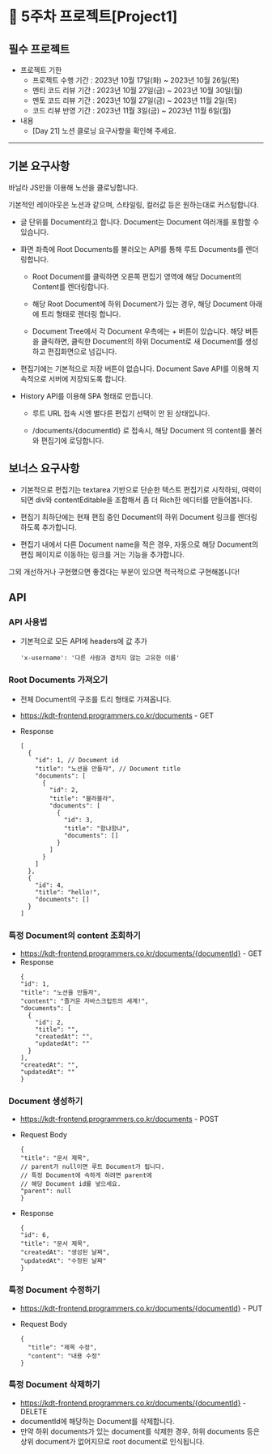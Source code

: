 # 📌 5주차 프로젝트[Project1]

## 필수 프로젝트

- 프로젝트 기한
  - 프로젝트 수행 기간 : 2023년 10월 17일(화) ~ 2023년 10월 26일(목)
  - 멘티 코드 리뷰 기간 : 2023년 10월 27일(금) ~ 2023년 10월 30일(월)
  - 멘토 코드 리뷰 기간 : 2023년 10월 27일(금) ~ 2023년 11월 2일(목)
  - 코드 리뷰 반영 기간 : 2023년 11월 3일(금) ~ 2023년 11월 6일(월)
- 내용
  - [Day 21] 노션 클로닝 요구사항을 확인해 주세요.

---

## 기본 요구사항

바닐라 JS만을 이용해 노션을 클로닝합니다.

기본적인 레이아웃은 노션과 같으며, 스타일링, 컬러값 등은 원하는대로 커스텀합니다.

- 글 단위를 Document라고 합니다. Document는 Document 여러개를 포함할 수 있습니다.

- 화면 좌측에 Root Documents를 불러오는 API를 통해 루트 Documents를 렌더링합니다.

  - Root Document를 클릭하면 오른쪽 편집기 영역에 해당 Document의 Content를 렌더링합니다.

  - 해당 Root Document에 하위 Document가 있는 경우, 해당 Document 아래에 트리 형태로 렌더링 합니다.

  - Document Tree에서 각 Document 우측에는 + 버튼이 있습니다. 해당 버튼을 클릭하면, 클릭한 Document의 하위 Document로 새 Document를 생성하고 편집화면으로 넘깁니다.

- 편집기에는 기본적으로 저장 버튼이 없습니다. Document Save API를 이용해 지속적으로 서버에 저장되도록 합니다.

- History API를 이용해 SPA 형태로 만듭니다.

  - 루트 URL 접속 시엔 별다른 편집기 선택이 안 된 상태입니다.

  - /documents/{documentId} 로 접속시, 해당 Document 의 content를 불러와 편집기에 로딩합니다.

## 보너스 요구사항

- 기본적으로 편집기는 textarea 기반으로 단순한 텍스트 편집기로 시작하되, 여력이 되면 div와 contentEditable을 조합해서 좀 더 Rich한 에디터를 만들어봅니다.

- 편집기 최하단에는 현재 편집 중인 Document의 하위 Document 링크를 렌더링하도록 추가합니다.

- 편집기 내에서 다른 Document name을 적은 경우, 자동으로 해당 Document의 편집 페이지로 이동하는 링크를 거는 기능을 추가합니다.

그외 개선하거나 구현했으면 좋겠다는 부분이 있으면 적극적으로 구현해봅니다!

## API

### API 사용법

- 기본적으로 모든 API에 headers에 값 추가

  ```
  'x-username': '다른 사람과 겹치지 않는 고유한 이름'
  ```

### Root Documents 가져오기

- 전체 Document의 구조를 트리 형태로 가져옵니다.
- https://kdt-frontend.programmers.co.kr/documents - GET
- Response

  ```
  [
    {
      "id": 1, // Document id
      "title": "노션을 만들자", // Document title
      "documents": [
        {
          "id": 2,
          "title": "블라블라",
          "documents": [
            {
              "id": 3,
              "title": "함냐함냐",
              "documents": []
            }
          ]
        }
      ]
    },
    {
      "id": 4,
      "title": "hello!",
      "documents": []
    }
  ]
  ```

### 특정 Document의 content 조회하기

- https://kdt-frontend.programmers.co.kr/documents/{documentId} - GET
- Response
  ```
  {
  "id": 1,
  "title": "노션을 만들자",
  "content": "즐거운 자바스크립트의 세계!",
  "documents": [
    {
      "id": 2,
      "title": "",
      "createdAt": "",
      "updatedAt": ""
    }
  ],
  "createdAt": "",
  "updatedAt": ""
  }
  ```

### Document 생성하기

- https://kdt-frontend.programmers.co.kr/documents - POST

- Request Body

  ```
  {
  "title": "문서 제목",
  // parent가 null이면 루트 Document가 됩니다.
  // 특정 Document에 속하게 하려면 parent에
  // 해당 Document id를 넣으세요.
  "parent": null
  }
  ```

- Response

  ```
  {
  "id": 6,
  "title": "문서 제목",
  "createdAt": "생성된 날짜",
  "updatedAt": "수정된 날짜"
  }
  ```

### 특정 Document 수정하기

- https://kdt-frontend.programmers.co.kr/documents/{documentId} - PUT
- Request Body

  ```
  {
    "title": "제목 수정",
    "content": "내용 수정"
  }
  ```

### 특정 Document 삭제하기

- https://kdt-frontend.programmers.co.kr/documents/{documentId} - DELETE
- documentId에 해당하는 Document를 삭제합니다.
- 만약 하위 documents가 있는 document를 삭제한 경우, 하위 documents 등은 상위 document가 없어지므로 root document로 인식됩니다.

